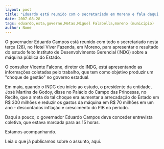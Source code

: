 ```yaml
---
layout: post
title: "Eduardo está reunido com o secretariado em Moreno e fala daqui a pouco sobre metas do governo"
date: 2007-08-28
tags: eduardo,esta,governo,Metas,Miguel Falabella,moreno (município)
author: None
---
```

O governador Eduardo Campos est&aacute; reunido com todo o secretariado nesta ter&ccedil;a (28), no Hotel Viver Fazenda, em Moreno, para apresentar o resultado do estudo&nbsp;feito&nbsp;Instituto de Desenvolvimento Gerencial (INDG) sobre a m&aacute;quina p&uacute;blica do Estado. 

O consultor Vicente Falcone, diretor do INDG, est&aacute; apresentando as informa&ccedil;&otilde;es coletadas pelo trabalho, que tem como objetivo produzir um &quot;choque de gest&atilde;o&quot; no governo estadual. 

Em maio, quando o INDG deu in&iacute;cio ao estudo, o presidente da entidade, Jos&eacute; Martins de Godoy, disse no Pal&aacute;cio do Campo das Princesas, no Recife, que a meta do tal choque era aumentar a arrecada&ccedil;&atilde;o do Estado em R$ 300 milh&otilde;es e reduzir os gastos da m&aacute;quina em R$ 70 milh&otilde;es em um ano - descontados infla&ccedil;&atilde;o e crescimento do PIB no per&iacute;odo. 

Daqui a pouco, o governador Eduardo Campos deve conceder entrevista coletiva, que estava marcada para as 15 horas. 

Estamos acompanhando. 

Leia o que j&aacute; publicamos sobre o assunto, aqui. 